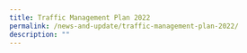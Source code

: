 ```yaml
---
title: Traffic Management Plan 2022
permalink: /news-and-update/traffic-management-plan-2022/
description: ""
---
```

